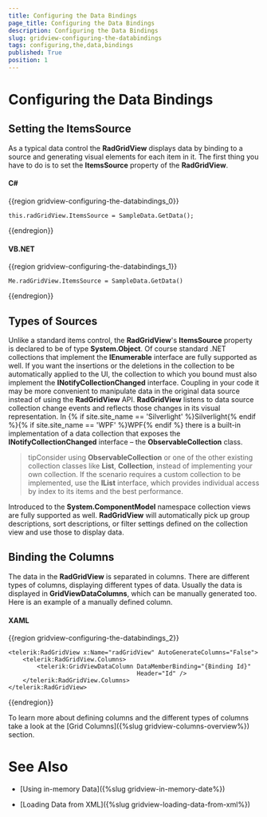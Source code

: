 ```yaml
---
title: Configuring the Data Bindings
page_title: Configuring the Data Bindings
description: Configuring the Data Bindings
slug: gridview-configuring-the-databindings
tags: configuring,the,data,bindings
published: True
position: 1
---
```


# Configuring the Data Bindings

## Setting the ItemsSource

As a typical data control the __RadGridView__ displays data by binding to a source and generating visual elements for each item in it. The first thing you have to do is to set the __ItemsSource__ property of the __RadGridView__.

#### __C#__

{{region gridview-configuring-the-databindings_0}}

	this.radGridView.ItemsSource = SampleData.GetData();
{{endregion}}



#### __VB.NET__

{{region gridview-configuring-the-databindings_1}}

	Me.radGridView.ItemsSource = SampleData.GetData()
{{endregion}}

## Types of Sources

Unlike a standard items control, the __RadGridView__'s __ItemsSource__ property is declared to be of type __System.Object__. Of course standard .NET collections that implement the __IEnumerable__ interface are fully supported as well. If you want the insertions or the deletions in the collection to be automatically applied to the UI, the collection to which you bound must also implement the __INotifyCollectionChanged__ interface. Coupling in your code it may be more convenient to manipulate data in the original data source instead of using the __RadGridView__ API. __RadGridView__ listens to data source collection change events and reflects those changes in its visual representation. In {% if site.site_name == 'Silverlight' %}Silverlight{% endif %}{% if site.site_name == 'WPF' %}WPF{% endif %} there is a built-in implementation of a data collection that exposes the __INotifyCollectionChanged__ interface – the __ObservableCollection<T>__ class.

>tipConsider using __ObservableCollection<T>__ or one of the other existing collection classes like __List<T>__, __Collection<T>__, instead of implementing your own collection. If the scenario requires a custom collection to be implemented, use the __IList__ interface, which provides individual access by index to its items and the best performance.

Introduced to the __System.ComponentModel__ namespace collection views are fully supported as well. __RadGridView__ will automatically pick up group descriptions, sort descriptions, or filter settings defined on the collection view and use those to display data.

## Binding the Columns

The data in the __RadGridView__ is separated in columns. There are different types of columns, displaying different types of data. Usually the data is displayed in __GridViewDataColumns__, which can be manually generated too. Here is an example of a manually defined column.

#### __XAML__

{{region gridview-configuring-the-databindings_2}}

	<telerik:RadGridView x:Name="radGridView" AutoGenerateColumns="False">
		<telerik:RadGridView.Columns>
			<telerik:GridViewDataColumn DataMemberBinding="{Binding Id}" 
										Header="Id" />
		</telerik:RadGridView.Columns>
	</telerik:RadGridView>
{{endregion}}

To learn more about defining columns and the different types of columns take a look at the [Grid Columns]({%slug gridview-columns-overview%}) section.

# See Also

 * [Using in-memory Data]({%slug gridview-in-memory-date%})

 * [Loading Data from XML]({%slug gridview-loading-data-from-xml%})
